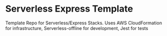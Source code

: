 # Serverless Express Template

Template Repo for Serverless/Express Stacks. Uses AWS CloudFormation for infrastructure, Serverless-offline for development, Jest for tests
